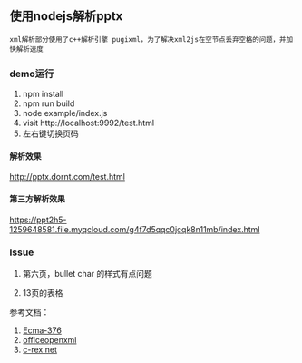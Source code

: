 ## 使用nodejs解析pptx

    xml解析部分使用了c++解析引擎 pugixml，为了解决xml2js在空节点丢弃空格的问题，并加快解析速度

### demo运行

1. npm install
2. npm run build
3. node example/index.js
4. visit http://localhost:9992/test.html
5. 左右键切换页码


#### 解析效果

http://pptx.dornt.com/test.html 

#### 第三方解析效果

https://ppt2h5-1259648581.file.myqcloud.com/g4f7d5qqc0jcqk8n11mb/index.html

### Issue

1. 第六页，bullet char 的样式有点问题

1. 13页的表格

参考文档：
1. [Ecma-376](https://www.ecma-international.org/publications/standards/Ecma-376.htm)
2. [officeopenxml](http://officeopenxml.com)
3. [c-rex.net](https://c-rex.net/projects/samples/ooxml/e1/Part4/OOXML_P4_DOCX_PresentationML_topic_ID0ETTBGB.html)
